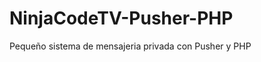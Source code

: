 NinjaCodeTV-Pusher-PHP
======================

Pequeño sistema de mensajeria privada con Pusher y PHP

